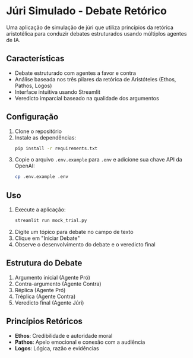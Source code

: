 # Júri Simulado - Debate Retórico

Uma aplicação de simulação de júri que utiliza princípios da retórica aristotélica para conduzir debates estruturados usando múltiplos agentes de IA.

## Características

- Debate estruturado com agentes a favor e contra
- Análise baseada nos três pilares da retórica de Aristóteles (Ethos, Pathos, Logos)
- Interface intuitiva usando Streamlit
- Veredicto imparcial baseado na qualidade dos argumentos

## Configuração

1. Clone o repositório
2. Instale as dependências:
   ```bash
   pip install -r requirements.txt
   ```
3. Copie o arquivo `.env.example` para `.env` e adicione sua chave API da OpenAI:
   ```bash
   cp .env.example .env
   ```

## Uso

1. Execute a aplicação:
   ```bash
   streamlit run mock_trial.py
   ```
2. Digite um tópico para debate no campo de texto
3. Clique em "Iniciar Debate"
4. Observe o desenvolvimento do debate e o veredicto final

## Estrutura do Debate

1. Argumento inicial (Agente Pró)
2. Contra-argumento (Agente Contra)
3. Réplica (Agente Pró)
4. Tréplica (Agente Contra)
5. Veredicto final (Agente Júri)

## Princípios Retóricos

- **Ethos**: Credibilidade e autoridade moral
- **Pathos**: Apelo emocional e conexão com a audiência
- **Logos**: Lógica, razão e evidências
